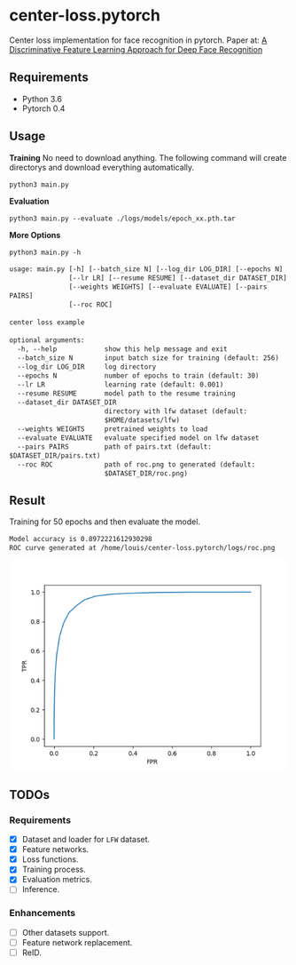 # center-loss.pytorch
Center loss implementation for face recognition in pytorch. Paper at: [A Discriminative Feature Learning Approach
for Deep Face Recognition](https://ydwen.github.io/papers/WenECCV16.pdf)

## Requirements

* Python 3.6
* Pytorch 0.4

## Usage

**Training** No need to download anything. The following command will create directorys and download everything automatically.

```
python3 main.py
```

**Evaluation**

```
python3 main.py --evaluate ./logs/models/epoch_xx.pth.tar
```

**More Options**

```
python3 main.py -h
```

```
usage: main.py [-h] [--batch_size N] [--log_dir LOG_DIR] [--epochs N]
               [--lr LR] [--resume RESUME] [--dataset_dir DATASET_DIR]
               [--weights WEIGHTS] [--evaluate EVALUATE] [--pairs PAIRS]
               [--roc ROC]

center loss example

optional arguments:
  -h, --help            show this help message and exit
  --batch_size N        input batch size for training (default: 256)
  --log_dir LOG_DIR     log directory
  --epochs N            number of epochs to train (default: 30)
  --lr LR               learning rate (default: 0.001)
  --resume RESUME       model path to the resume training
  --dataset_dir DATASET_DIR
                        directory with lfw dataset (default:
                        $HOME/datasets/lfw)
  --weights WEIGHTS     pretrained weights to load
  --evaluate EVALUATE   evaluate specified model on lfw dataset
  --pairs PAIRS         path of pairs.txt (default: $DATASET_DIR/pairs.txt)
  --roc ROC             path of roc.png to generated (default:
                        $DATASET_DIR/roc.png)
```

## Result

Training for 50 epochs and then evaluate the model.

```
Model accuracy is 0.8972221612930298
ROC curve generated at /home/louis/center-loss.pytorch/logs/roc.png
```

![](roc.png)


## TODOs

### Requirements

- [x] Dataset and loader for `LFW` dataset.
- [x] Feature networks.
- [x] Loss functions.
- [x] Training process.
- [x] Evaluation metrics.
- [ ] Inference.

### Enhancements

- [ ] Other datasets support.
- [ ] Feature network replacement.
- [ ] ReID.
